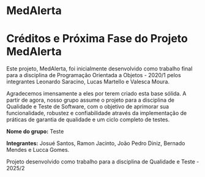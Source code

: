 # MedAlerta

# Créditos e Próxima Fase do Projeto MedAlerta

Este projeto, MedAlerta, foi inicialmente desenvolvido como trabalho final para a disciplina de Programação Orientada a Objetos - 2020/1 pelos integrantes Leonardo Saracino, Lucas Martello e Valesca Moura.

Agradecemos imensamente a eles por terem criado esta base sólida. A partir de agora, nosso grupo assume o projeto para a disciplina de Qualidade e Teste de Software, com o objetivo de aprimorar sua funcionalidade, robustez e confiabilidade através da implementação de práticas de garantia de qualidade e um ciclo completo de testes.

**Nome do grupo:** Teste

**Integrantes:** Josué Santos, Ramon Jacinto, João Pedro Diniz, Bernado Mendes e Lucca Gomes.

Projeto desenvolvido como trabalho para a disciplina de Qualidade e Teste - 2025/2
